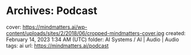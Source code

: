 # Archives: Podcast

cover: https://mindmatters.ai/wp-content/uploads/sites/2/2018/06/cropped-mindmatters-cover.jpg
created: February 14, 2023 1:34 AM (UTC)
folder: AI Systems / AI | Audio | Audio
tags: ai
url: https://mindmatters.ai/podcast